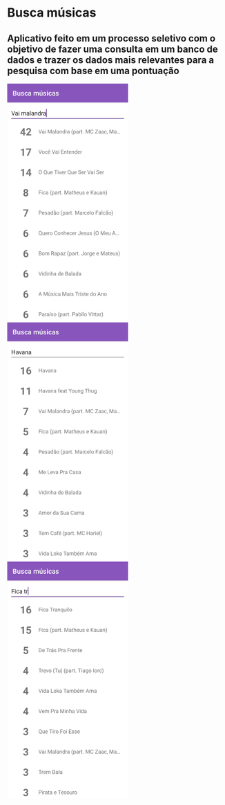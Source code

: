 # Busca músicas

## Aplicativo feito em um processo seletivo com o objetivo de fazer uma consulta em um banco de dados e trazer os dados mais relevantes para a pesquisa com base em uma pontuação

<img src="https://github.com/Montfel/busca-musica/blob/main/images/foto1.jpg" alt="screenshot" width="280"/> <img src="https://github.com/Montfel/busca-musica/blob/main/images/foto2.jpg" alt="dark_screenshot" width="280"/> <img src="https://github.com/Montfel/busca-musica/blob/main/images/foto3.jpg" alt="dark_screenshot" width="280"/>
